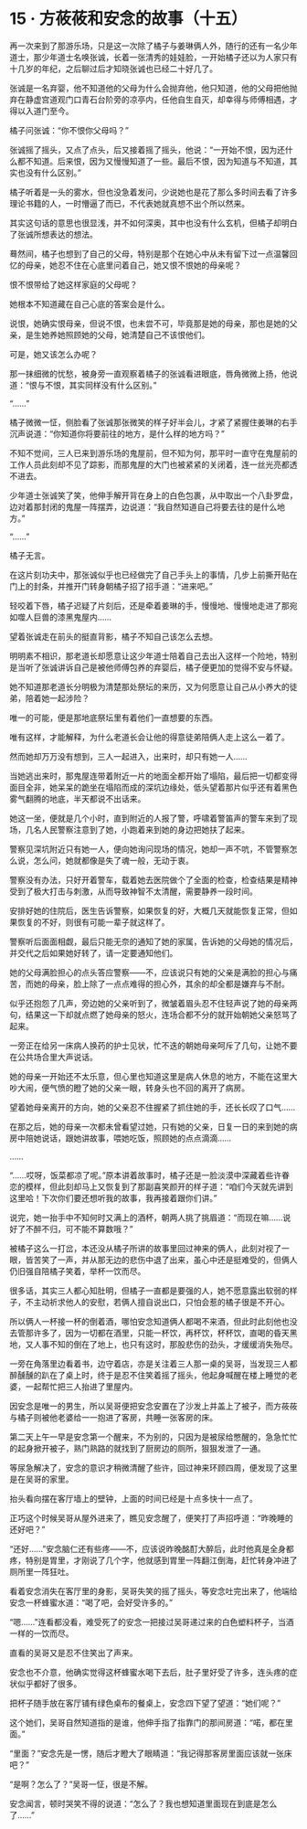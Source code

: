 # 15 · 方莜莜和安念的故事（十五）

再一次来到了那游乐场，只是这一次除了橘子与姜琳俩人外，随行的还有一名少年道士，那少年道士名唤张诚，长着一张清秀的娃娃脸，一开始橘子还以为人家只有十几岁的年纪，之后聊过后才知晓张诚也已经二十好几了。

张诚是一名弃婴，他不知道他的父母为什么会抛弃他，他只知道，他的父母把他抛弃在静虚宫道观门口青石台阶旁的凉亭内，任他自生自灭，却幸得与师傅相遇，才得以入道门至今。

橘子问张诚：“你不恨你父母吗？”

张诚摇了摇头，又点了点头，后又接着摇了摇头，他说：“一开始不恨，因为还什么都不知道。后来恨，因为又慢慢知道了一些。最后不恨，因为知道与不知道，其实也没有什么区别。”

橘子听着是一头的雾水，但也没急着发问，少说她也是花了那么多时间去看了许多理论书籍的人，一时懵逼了而已，不代表她就真想不出个所以然来。

其实这句话的意思也很显浅，并不如何深奥，其中也没有什么玄机，但橘子却明白了张诚所想表达的想法。

蓦然间，橘子也想到了自己的父母，特别是那个在她心中从未有留下过一点温馨回忆的母亲，她忍不住在心底里问着自己，她又恨不恨她的母亲呢？

恨不恨带给了她这样家庭的父母呢？

她根本不知道藏在自己心底的答案会是什么。

说恨，她确实恨母亲，但说不恨，也未尝不可，毕竟那是她的母亲，那也是她的父亲，是生她养她照顾她的父母，她清楚自己不该恨他们。

可是，她又该怎么办呢？

那一抹细微的忧愁，被身旁一直观察着橘子的张诚看进眼底，唇角微微上扬，他说道：“恨与不恨，其实同样没有什么区别。”

“……”

橘子微微一怔，侧脸看了张诚那张微笑的样子好半会儿，才紧了紧握住姜琳的右手沉声说道：“你知道你将要前往的地方，是什么样的地方吗？”

不知不觉间，三人已来到游乐场的鬼屋前，但不知为何，那平时一直守在鬼屋前的工作人员此刻却不见了踪影，而那鬼屋的大门也被紧紧的关闭着，连一丝光亮都透不进去。

少年道士张诚笑了笑，他伸手解开背在身上的白色包裹，从中取出一个八卦罗盘，边对着那封闭的鬼屋一阵摆弄，边说道：“我自然知道自己将要去往的是什么地方。”

“……”

橘子无言。

在这片刻功夫中，那张诚似乎也已经做完了自己手头上的事情，几步上前撕开贴在门上的封条，并推开门转身朝橘子招了招手道：“进来吧。”

轻咬着下唇，橘子迟疑了片刻后，还是牵着姜琳的手，慢慢地、慢慢地走进了那宛如噬人巨兽的漆黑鬼屋内……

望着张诚走在前头的挺直背影，橘子不知自己该怎么去想。

明明素不相识，那老道长却愿意让这少年道士陪着自己去出入这样一个险地，特别是当听了张诚讲诉自己是被他师傅包养的弃婴后，橘子便更加的觉得不安与怀疑。

她不知道那老道长分明极为清楚那处祭坛的来历，又为何愿意让自己从小养大的徒弟，陪着她一起涉险？

唯一的可能，便是那地底祭坛里有着他们一直想要的东西。

唯有这样，才能解释，为什么老道长会让他的得意徒弟陪俩人走上这么一着了。

然而她却万万没有想到，三人一起进入，出来时，却只有她一人……

当她逃出来时，那鬼屋连带着附近一片的地面全都开始了塌陷，最后把一切都变得面目全非，她呆呆的跪坐在塌陷而成的深坑边缘处，低头望着那片似乎还有着黑色雾气翻腾的地底，半天都说不出话来。

她这一坐，便就是几个小时，直到附近的人报了警，呼啸着警笛声的警车来到了现场，几名人民警察注意到了她，小跑着来到她的身边把她扶了起来。

警察见深坑附近只有她一人，便向她询问现场的情况，她却一声不吭，不管警察怎么说，怎么问，她就都像是失了魂一般，无动于衷。

警察没有办法，只好开着警车，载着她去医院做个了全面的检查，检查结果是精神受到了极大打击与刺激，从而导致神智不太清醒，需要静养一段时间。

安排好她的住院后，医生告诉警察，如果恢复的好，大概几天就能恢复正常，但如果恢复的不好，则很有可能一辈子就这样了。

警察听后面面相觑，最后只能无奈的通知了她的家属，告诉她的父母她的情况后，并交代之后如果她好转了，请一定要通知他们。

她的父母满脸担心的点头答应警察——不，应该说只有她的父亲是满脸的担心与痛苦，而她的母亲，脸上除了一点点难得的担心外，其余的却全都是嫌弃与不耐。

似乎还抱怨了几声，旁边她的父亲听到了，微皱着眉头忍不住轻声说了她的母亲两句，结果这一下却就点燃了她母亲的怒火，连场合都不分的就开始朝她父亲怒骂了起来。

一旁正在给另一床病人换药的护士见状，忙不迭的朝她母亲呵斥了几句，让她不要在公共场合里大声说话。

她的母亲一开始还不太乐意，但心里也知道这里是病人休息的地方，不能在这里大吵大闹，便气愤的瞪了她的父亲一眼，转身头也不回的离开了病房。

望着她母亲离开的方向，她的父亲忍不住握紧了抓住她的手，还长长叹了口气……

在那之后，她的母亲一次都未曾看望过她，只有她的父亲，日复一日的来到她的病房中陪她说话，跟她讲故事，喂她吃饭，照顾她的点点滴滴……

……

“……哎呀，饭菜都凉了呢。”原本讲着故事时，橘子还是一脸淡漠中深藏着些许眷恋的模样，但此刻却马上又恢复到了那副喜笑颜开的样子道：“咱们今天就先讲到这里哈！下次你们要还想听我的故事，我再接着跟你们讲。”

说完，她一抬手中不知何时又满上的酒杯，朝两人挑了挑眉道：“而现在嘛……说好了不醉不归，可不能不算数哦？”

被橘子这么一打岔，本还没从橘子所讲的故事里回过神来的俩人，此刻对视了一眼，皆苦笑了一声，并从那无边的悲伤中退了出来，虽心中还是挺难受的，但俩人仍旧强自陪橘子笑着，举杯一饮而尽。

很多话，其实三人都心知肚明，但橘子一直都是要强的人，她不愿意露出软弱的样子，不主动祈求他人的安慰，若俩人擅自说出口，只怕会惹的橘子很是不开心。

所以俩人一杯接一杯的倒着酒，哪怕安念知道俩人都喝不来酒，但此时此刻他也没去管那许多了，因为一切都在酒里，只能一杯饮，再杯饮，杯杯饮，直喝的昏天黑地，又人事不知的倒在了地上，也只有这时，那股悲伤的劲头，才缓缓消失殆尽。

一旁在角落里边看着书，边守着店，亦是关注着三人那一桌的吴哥，当发现三人都醉醺醺的趴在了桌上时，终于是忍不住笑着摇了摇头，他起身喊醒在楼上睡觉的老婆，一起帮忙把三人抬进了里屋内。

因安念是唯一的男生，所以吴哥便把安念安置在了沙发上并盖上了被子，而方莜莜与橘子则被他老婆给一一抱进了客房，共睡一张客房的床。

第二天上午一早是安念第一个醒来，不为别的，只因为是被尿给憋醒的，急急忙忙的起身掀开被子，熟门熟路的就找到了厨房边的厕所，狠狠发泄了一通。

等尿急解决了，安念的意识才稍微清醒了些许，回过神来环顾四周，便发现了这里是在吴哥的家里。

抬头看向摆在客厅墙上的壁钟，上面的时间已经是十点多快十一点了。

正巧这个时候吴哥从屋外进来了，瞧见安念醒了，便笑打了声招呼道：“昨晚睡的还好吧？”

“还好……”安念脑仁还有些疼——不，应该说昨晚酩酊大醉后，此时他真是全身都疼，特别是胃里，才刚说了几个字，他就感到胃里一阵翻江倒海，赶忙转身冲进了厕所里一阵狂吐。

看着安念消失在客厅里的身影，吴哥失笑的摇了摇头，等安念吐完出来了，他端给安念一杯蜂蜜水道：“喝了吧，会好受许多的。”

“嗯……”连看都没看，难受死了的安念一把接过吴哥递过来的白色塑料杯子，当酒一样的一饮而尽。

直看的吴哥又是忍不住笑出了声来。

安念也不介意，他确实觉得这杯蜂蜜水喝下去后，肚子里好受了许多，连头疼的症状似乎都好了很多。

把杯子随手放在客厅铺有绿色桌布的餐桌上，安念四下望了望道：“她们呢？”

这个她们，吴哥自然知道指的是谁，他伸手指了指靠门的那间房道：“喏，都在里面。”

“里面？”安念先是一愣，随后才瞪大了眼睛道：“我记得那客房里面应该就一张床吧？”

“是啊？怎么了？”吴哥一怔，很是不解。

安念闻言，顿时哭笑不得的说道：“怎么了？我也想知道里面现在到底是怎么了……”
